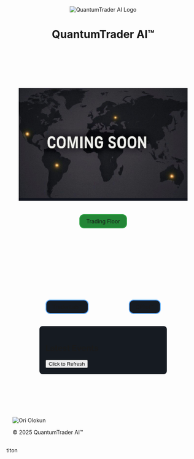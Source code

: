   <!DOCTYPE html>
<html lang="en">
<head>
  <meta charset="UTF-8">
  <title>QuantumTrader AI™</title>
  <meta name="viewport" content="width=device-width, initial-scale=1.0">
  <style>

    body {
      margin: 0;
      font-family: Arial, sans-serif;
      background: #0d1117;
      color: #f0f6fc;
      text-align: center;
    }
    header {
      padding: 1rem;
    }
    /* Responsive Logo */
    #qtai-logo {
      width: 200px;
      height: 200px;
    }
    @media (min-width: 768px) {
      #qtai-logo {
        width: 250px;
        height: 250px;
      }
    }
    main {
      padding: 2rem;
    }
    /* Globe */
    #globe {
      margin: 2rem auto;
      display: block;
      width: 400px;
      height: 400px;
      border-radius: 50%;
    }
    /* Triangular layout */
    .triangle-container {
      position: relative;
      width: 300px;
      height: 260px;
      margin: 2rem auto;
    }
    .node {
      position: absolute;
      background: #161b22;
      border: 2px solid #58a6ff;
      padding: 0.5rem 1rem;
      border-radius: 12px;
      cursor: pointer;
    }
    .apex {
      top: 0;
      left: 50%;
      transform: translateX(-50%);
      background: #238636;
      border-color: #2ea043;
    }
    .base-left {
      bottom: 0;
      left: 0;
    }
    .base-right {
      bottom: 0;
      right: 0;
    }
    /* Event widget */
    #event-widget {
      margin: 2rem auto;
      padding: 1rem;
      background: #161b22;
      border-radius: 8px;
      width: 300px;
    }
    /* Footer */
    footer {
      margin-top: 2rem;
      padding: 1rem;
    }
    #ori-ologo {
      width: 150px;
      height: 150px;
    }
  </style>
</head>
<body>
  <header>
    <img id="qtai-logo" src="qtai-logo.png" alt="QuantumTrader AI Logo">
    <h1>QuantumTrader AI™</h1>
  </header>

  <main>
   <div class="logo">
  <img src="assets/coming-soon-logo.png" alt="Coming Soon Logo">
   </div>
    <div class="triangle-container">
      <div class="node apex">Trading Floor</div>
      <div class="node base-left">TraderLab™</div>
      <div class="node base-right">CPilot™</div>
    </div>
    <section id="event-widget">
      <h2>Latest Events</h2>
      <button onclick="location.reload();">Click to Refresh</button>
      <!-- Dynamic event content can go here -->
    </section>
  </main>

  <footer>
    <img id="ori-olokun" src="ori-olokun.png" alt="Ori Olokun">
    <p>© 2025 QuantumTrader AI™</p>
  </footer>
</body>
</html>
 titon
